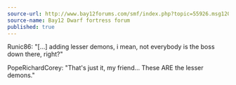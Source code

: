 ```yaml
---
source-url: http://www.bay12forums.com/smf/index.php?topic=55926.msg1208111#msg1208111
source-name: Bay12 Dwarf fortress forum
published: true
---
```


<p>Runic86: "[...] adding lesser demons, i mean, not everybody is the boss down there, right?"</p>

<p>PopeRichardCorey: "That's just it, my friend...  These ARE the lesser demons."</p>


